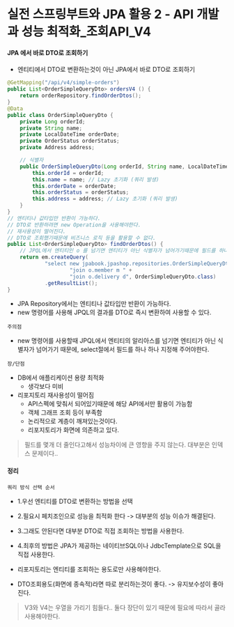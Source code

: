 # 실전 스프링부트와 JPA 활용 2 - API 개발과 성능 최적화_조회API_V4

#### JPA 에서 바로 DTO로 조회하기
- 엔티티에서 DTO로 변환하는것이 아닌 JPA에서 바로 DTO로 조회하기
```java
@GetMapping("/api/v4/simple-orders")
public List<OrderSimpleQueryDto> ordersV4 () {
    return orderRepository.findOrderDtos();
}
@Data
public class OrderSimpleQueryDto {
    private Long orderId;
    private String name;
    private LocalDateTime orderDate;
    private OrderStatus orderStatus;
    private Address address;

    // 식별자
    public OrderSimpleQueryDto(Long orderId, String name, LocalDateTime orderDate, OrderStatus orderStatus, Address address) {
        this.orderId = orderId;
        this.name = name; // Lazy 초기화 (쿼리 발생)
        this.orderDate = orderDate;
        this.orderStatus = orderStatus;
        this.address = address; // Lazy 초기화 (쿼리 발생)
    }
}
// 엔티티나 값타입만 반환이 가능하다.
// DTO로 반환하려면 new Operation을 사용해야한다.
// 재사용성이 떨어진다.
// DTO로 조회했기때문에 비즈니스 로직 등을 활용할 수 없다.
public List<OrderSimpleQueryDto> findOrderDtos() {
    // JPQL에서 엔티티인 o 를 넘기면 엔티티가 아닌 식별자가 넘어가기때문에 필드를 하나하나 지정해 주어야한다..
    return em.createQuery(
            "select new jpabook.jpashop.repositories.OrderSimpleQueryDto(o.id, m.name, o.orderDate, o.status, d.address) from Order o " +
                    "join o.member m " +
                    "join o.delivery d", OrderSimpleQueryDto.class)
            .getResultList();
}
```
- JPA Repository에서는 엔티티나 값타입만 반환이 가능하다.
- new 명령어를 사용해 JPQL의 결과를 DTO로 즉시 변환하여 사용할 수 있다.

`주의점`
- new 명령어를 사용할때 JPQL에서 엔티티의 알리아스를 넘기면 엔티티가 아닌 식별자가 넘어가기 때문에, select절에서 필드를 하나 하나 지정해 주어야한다.

`장/단점`
- DB에서 애플리케이션 용량 최적화
    - 생각보다 미비
- 리포지토리 재사용성이 떨어짐
    - API스펙에 맞춰서 되어있기때문에 해당 API에서만 활용이 가능함
    - 객체 그래프 조회 등이 부족함
    - 논리적으로 계층이 깨져있는것이다.
    - 리포지토리가 화면에 의존하고 있다.

> 필드를 몇개 더 줄인다고해서 성능차이에 큰 영향을 주지 않는다. 대부분은 인덱스 문제이다..

#### 정리
`쿼리 방식 선택 순서`
- 1.우선 엔티티를 DTO로 변환하는 방법을 선택
- 2.필요시 페치조인으로 성능을 최적화 한다 -> 대부분의 성능 이슈가 해결된다.
- 3.그래도 안된다면 대부분 DTO로 직접 조회하는 방법을 사용한다.
- 4.최후의 방법은 JPA가 제공하는 네이티브SQL이나 JdbcTemplate으로 SQL을 직접 사용한다.

- 리포지토리는 엔티티를 조회하는 용도로만 사용해야한다.
- DTO조회용도(화면에 종속적)라면 따로 분리하는것이 좋다. -> 유지보수성이 좋아진다.

> V3와 V4는 우열을 가리기 힘들다.. 둘다 장단이 있기 때문에 필요에 따라서 골라 사용해야한다.
